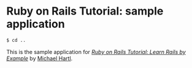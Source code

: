 # Ruby on Rails Tutorial: sample application
```bash
$ cd ..
```

This is the sample application for
[*Ruby on Rails Tutorial: Learn Rails by Example*](http://railstutorial.org/)
by [Michael Hartl](http://michaelhartl.com/).
